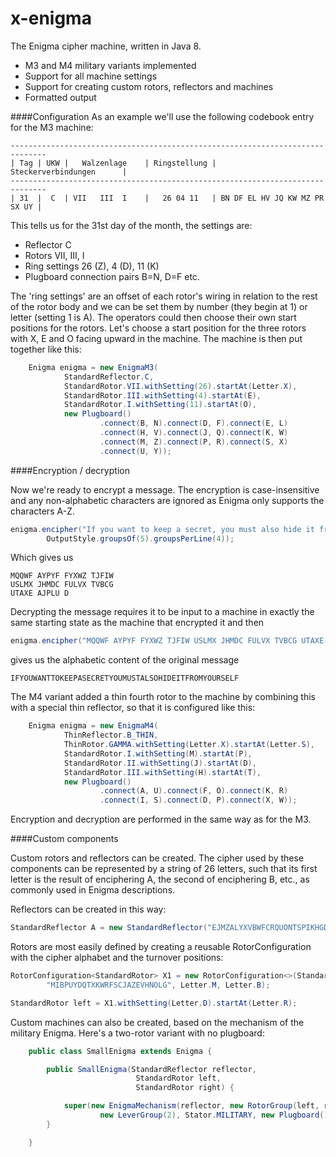 x-enigma
========

The Enigma cipher machine, written in Java 8.

 * M3 and M4 military variants implemented
 * Support for all machine settings
 * Support for creating custom rotors, reflectors and machines
 * Formatted output

####Configuration
As an example we'll use the following codebook entry for the M3 machine:
```
------------------------------------------------------------------------------
| Tag | UKW |   Walzenlage    | Ringstellung |      Steckerverbindungen      |
------------------------------------------------------------------------------
| 31  |  C  | VII   III  I    |   26 04 11   | BN DF EL HV JQ KW MZ PR SX UY |
```

This tells us for the 31st day of the month, the settings are:

 * Reflector C
 * Rotors VII, III, I
 * Ring settings 26 (Z), 4 (D), 11 (K)
 * Plugboard connection pairs B=N, D=F etc.

The 'ring settings' are an offset of each rotor's wiring in relation to the rest of the rotor body
and we can be set them by number (they begin at 1) or letter (setting 1 is A).
The operators could then choose their own start positions for the rotors.
Let's choose a start position for the three rotors with X, E and O facing upward in the machine.
The machine is then put together like this:

```java
    Enigma enigma = new EnigmaM3(
            StandardReflector.C,
            StandardRotor.VII.withSetting(26).startAt(Letter.X),
            StandardRotor.III.withSetting(4).startAt(E),
            StandardRotor.I.withSetting(11).startAt(O),
            new Plugboard()
                    .connect(B, N).connect(D, F).connect(E, L)
                    .connect(H, V).connect(J, Q).connect(K, W)
                    .connect(M, Z).connect(P, R).connect(S, X)
                    .connect(U, Y));
```


####Encryption / decryption

Now we're ready to encrypt a message. The encryption is case-insensitive and any non-alphabetic characters are ignored
as Enigma only supports the characters A-Z.


```java
enigma.encipher("If you want to keep a secret, you must also hide it from yourself.",
        OutputStyle.groupsOf(5).groupsPerLine(4));
```
Which gives us
```
MQQWF AYPYF FYXWZ TJFIW
USLMX JHMDC FULVX TVBCG
UTAXE AJPLU D
```

Decrypting the message requires it to be input to a machine in exactly the same starting state as the machine that encrypted it and then
```java
enigma.encipher("MQQWF AYPYF FYXWZ TJFIW USLMX JHMDC FULVX TVBCG UTAXE AJPLU D");
```
gives us the alphabetic content of the original message
```
IFYOUWANTTOKEEPASECRETYOUMUSTALSOHIDEITFROMYOURSELF
```


The M4 variant added a thin fourth rotor to the machine by combining this with a special thin reflector, so that it is configured like this:

```java
    Enigma enigma = new EnigmaM4(
            ThinReflector.B_THIN,
            ThinRotor.GAMMA.withSetting(Letter.X).startAt(Letter.S),
            StandardRotor.I.withSetting(M).startAt(P),
            StandardRotor.II.withSetting(J).startAt(D),
            StandardRotor.III.withSetting(H).startAt(T),
            new Plugboard()
                    .connect(A, U).connect(F, O).connect(K, R)
                    .connect(I, S).connect(D, P).connect(X, W));
```
Encryption and decryption are performed in the same way as for the M3.


####Custom components

Custom rotors and reflectors can be created. The cipher used by these components can be represented by a string of 26 letters,
such that its first letter is the result of enciphering A, the second of enciphering B, etc., as commonly used in Enigma
descriptions.

Reflectors can be created in this way:
```java
StandardReflector A = new StandardReflector("EJMZALYXVBWFCRQUONTSPIKHGD");
```

Rotors are most easily defined by creating a reusable RotorConfiguration with the cipher alphabet and the turnover positions:
```java
RotorConfiguration<StandardRotor> X1 = new RotorConfiguration<>(StandardRotor::new,
        "MIBPUYDQTXKWRFSCJAZEVHNOLG", Letter.M, Letter.B);

StandardRotor left = X1.withSetting(Letter.D).startAt(Letter.R);
```

Custom machines can also be created, based on the mechanism of the military Enigma. Here's a two-rotor variant with no plugboard:
```java
    public class SmallEnigma extends Enigma {

        public SmallEnigma(StandardReflector reflector,
                            StandardRotor left,
                            StandardRotor right) {

            super(new EnigmaMechanism(reflector, new RotorGroup(left, right),
                    new LeverGroup(2), Stator.MILITARY, new Plugboard()));
        }

    }
```
